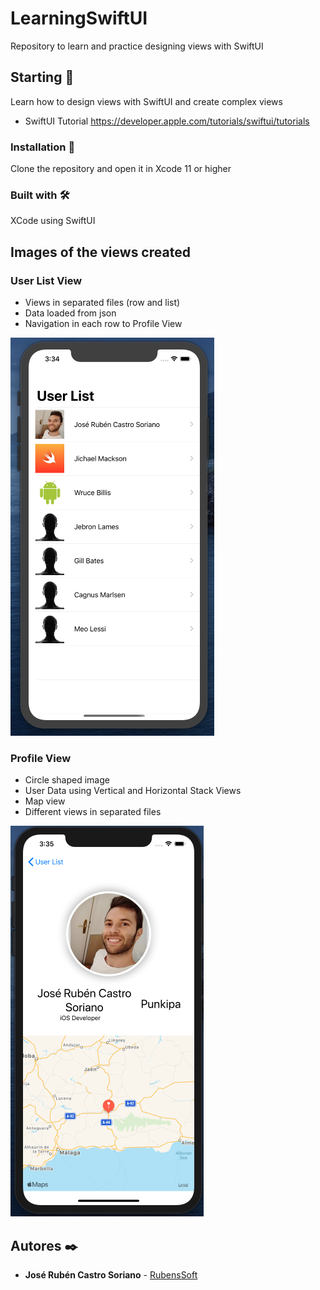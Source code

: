 # LearningSwiftUI
Repository to learn and practice designing views with SwiftUI

## Starting 🚀
Learn how to design views with SwiftUI and create complex views 
* SwiftUI Tutorial https://developer.apple.com/tutorials/swiftui/tutorials

### Installation 🔧
Clone the repository and open it in Xcode 11 or higher

### Built with 🛠️
XCode using SwiftUI

## Images of the views created

### User List View
* Views in separated files (row and list)
* Data loaded from json
* Navigation in each row to Profile View

![User List view](https://raw.githubusercontent.com/RubensSoft/LearningSwiftUI/master/User%20List%20Screenshot.png)


### Profile View
* Circle shaped image
* User Data using Vertical and Horizontal Stack Views
* Map view
* Different views in separated files

![Profile view](https://raw.githubusercontent.com/RubensSoft/LearningSwiftUI/master/Profile%20Screenshot.png)


## Autores ✒️
* **José Rubén Castro Soriano** - [RubensSoft](https://github.com/RubensSoft)


